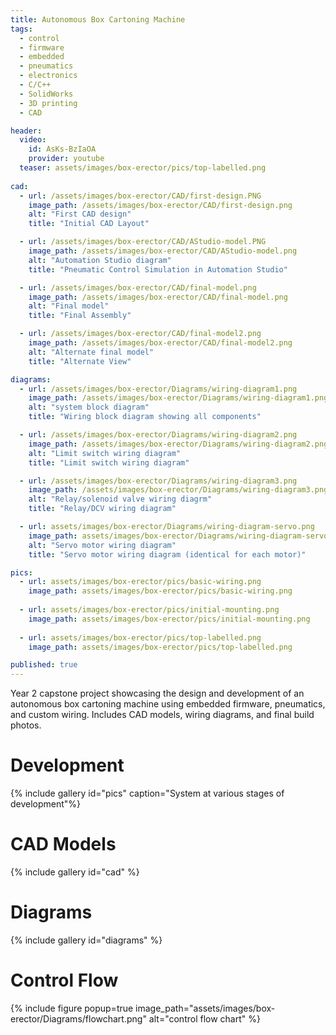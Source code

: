 ```yaml
---
title: Autonomous Box Cartoning Machine
tags:
  - control
  - firmware
  - embedded
  - pneumatics
  - electronics
  - C/C++
  - SolidWorks
  - 3D printing
  - CAD

header:
  video:
    id: AsKs-BzIaOA
    provider: youtube
  teaser: assets/images/box-erector/pics/top-labelled.png
    
cad:
  - url: /assets/images/box-erector/CAD/first-design.PNG
    image_path: /assets/images/box-erector/CAD/first-design.png
    alt: "First CAD design"
    title: "Initial CAD Layout"

  - url: /assets/images/box-erector/CAD/AStudio-model.PNG
    image_path: /assets/images/box-erector/CAD/AStudio-model.png
    alt: "Automation Studio diagram"
    title: "Pneumatic Control Simulation in Automation Studio"

  - url: /assets/images/box-erector/CAD/final-model.png
    image_path: /assets/images/box-erector/CAD/final-model.png
    alt: "Final model"
    title: "Final Assembly"

  - url: /assets/images/box-erector/CAD/final-model2.png
    image_path: /assets/images/box-erector/CAD/final-model2.png
    alt: "Alternate final model"
    title: "Alternate View"

diagrams:
  - url: /assets/images/box-erector/Diagrams/wiring-diagram1.png
    image_path: /assets/images/box-erector/Diagrams/wiring-diagram1.png
    alt: "system block diagram"
    title: "Wiring block diagram showing all components"

  - url: /assets/images/box-erector/Diagrams/wiring-diagram2.png
    image_path: /assets/images/box-erector/Diagrams/wiring-diagram2.png
    alt: "Limit switch wiring diagram"
    title: "Limit switch wiring diagram"

  - url: /assets/images/box-erector/Diagrams/wiring-diagram3.png
    image_path: /assets/images/box-erector/Diagrams/wiring-diagram3.png
    alt: "Relay/solenoid valve wiring diagrm"
    title: "Relay/DCV wiring diagram"

  - url: assets/images/box-erector/Diagrams/wiring-diagram-servo.png
    image_path: assets/images/box-erector/Diagrams/wiring-diagram-servo.png
    alt: "Servo motor wiring diagram"
    title: "Servo motor wiring diagram (identical for each motor)"

pics:
  - url: assets/images/box-erector/pics/basic-wiring.png
    image_path: assets/images/box-erector/pics/basic-wiring.png
  
  - url: assets/images/box-erector/pics/initial-mounting.png
    image_path: assets/images/box-erector/pics/initial-mounting.png
  
  - url: assets/images/box-erector/pics/top-labelled.png
    image_path: assets/images/box-erector/pics/top-labelled.png

published: true
---
```


Year 2 capstone project showcasing the design and development of an autonomous box cartoning machine using embedded firmware, pneumatics, and custom wiring. Includes CAD models, wiring diagrams, and final build photos.

# Development

{% include gallery id="pics" caption="System at various stages of development"%}


# CAD Models

{% include gallery id="cad" %}

# Diagrams 

{% include gallery id="diagrams" %}

# Control Flow

{% include figure popup=true image_path="assets/images/box-erector/Diagrams/flowchart.png" alt="control flow chart" %}
